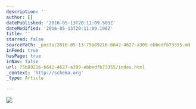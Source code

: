 ```yaml
---
description: ''
author: []
datePublished: '2016-05-13T20:11:09.503Z'
dateModified: '2016-05-13T20:11:09.198Z'
title: ''
starred: false
sourcePath: _posts/2016-05-13-75b89216-b642-4627-a309-ebbedfb73355.md
inFeed: true
hasPage: true
inNav: false
url: 75b89216-b642-4627-a309-ebbedfb73355/index.html
_context: 'http://schema.org'
_type: Article

---
```

![](https://the-grid-user-content.s3-us-west-2.amazonaws.com/435dd071-6b80-4650-8657-d901a2258dfd.jpg)